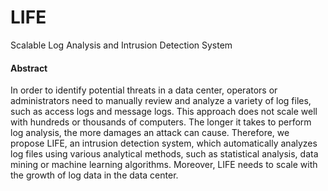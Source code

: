 # LIFE
Scalable Log Analysis and Intrusion Detection System

#### Abstract
In order to identify potential threats in a data center, operators or administrators need to manually review and analyze a variety of log files, such as access logs and message logs. This approach does not scale well with hundreds or thousands of computers. The longer it takes to perform log analysis, the more damages an attack can cause. Therefore, we propose LIFE, an intrusion detection system, which automatically analyzes log files using various analytical methods, such as statistical analysis, data mining or machine learning algorithms. Moreover, LIFE needs to scale with the growth of log data in the data center.

